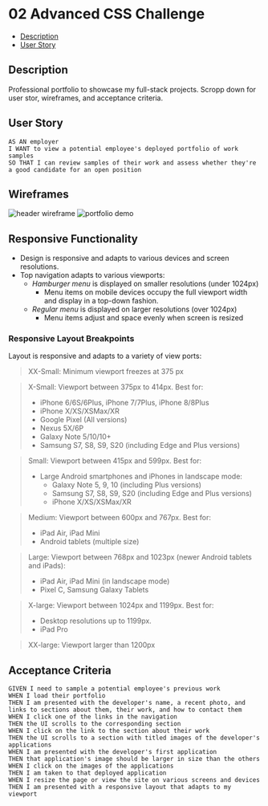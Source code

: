 # 02 Advanced CSS Challenge

* [Description](#Description)
* [User Story](#User-Story)

## Description
Professional portfolio to showcase my full-stack projects. Scropp down for user stor, wireframes, and acceptance criteria.

## User Story
```
AS AN employer
I WANT to view a potential employee's deployed portfolio of work samples
SO THAT I can review samples of their work and assess whether they're a good candidate for an open position
```

## Wireframes
![header wireframe](./assets/challenge-two-wireframe.png)
![portfolio demo](./assets/02-advanced-css-homework-demo.gif)

## Responsive Functionality

- Design is responsive and adapts to various devices and screen resolutions. 
- Top navigation adapts to various viewports:
  - _Hamburger menu_ is displayed on smaller resolutions (under 1024px)
    - Menu items on mobile devices occupy the full viewport width and display in a top-down fashion.
  - _Regular menu_ is displayed on larger resolutions (over 1024px)
    - Menu items adjust and space evenly when screen is resized
  

### Responsive Layout Breakpoints
Layout is responsive and adapts to a variety of view ports:
> XX-Small: Minimum viewport freezes at 375 px

> X-Small: Viewport between 375px to 414px. Best for:
> - iPhone 6/6S/6Plus, iPhone 7/7Plus, iPhone 8/8Plus
> - iPhone X/XS/XSMax/XR
> - Google Pixel (All versions) 
> - Nexus 5X/6P 
> - Galaxy Note 5/10/10+ 
> - Samsung S7, S8, S9, S20 (including Edge and Plus versions)

> Small: Viewport between 415px and 599px. Best for: 
> - Large Android smartphones and iPhones in landscape mode:
>   - Galaxy Note 5, 9, 10 (including Plus versions)
>   - Samsung S7, S8, S9, S20 (including Edge and Plus versions) 
>   - iPhone X/XS/XSMax/XR

> Medium: Viewport between 600px and 767px. Best for:
> - iPad Air, iPad Mini
> - Android tablets (multiple size)

> Large: Viewport between 768px and 1023px (newer Android tablets and iPads):
> - iPad Air, iPad Mini (in landscape mode)
> - Pixel C, Samsung Galaxy Tablets

> X-large: Viewport between 1024px and 1199px. Best for:
> - Desktop resolutions up to 1199px.
> - iPad Pro

> XX-large: Viewport larger than 1200px


## Acceptance Criteria
```
GIVEN I need to sample a potential employee's previous work
WHEN I load their portfolio
THEN I am presented with the developer's name, a recent photo, and links to sections about them, their work, and how to contact them
WHEN I click one of the links in the navigation
THEN the UI scrolls to the corresponding section
WHEN I click on the link to the section about their work
THEN the UI scrolls to a section with titled images of the developer's applications
WHEN I am presented with the developer's first application
THEN that application's image should be larger in size than the others
WHEN I click on the images of the applications
THEN I am taken to that deployed application
WHEN I resize the page or view the site on various screens and devices
THEN I am presented with a responsive layout that adapts to my viewport
```